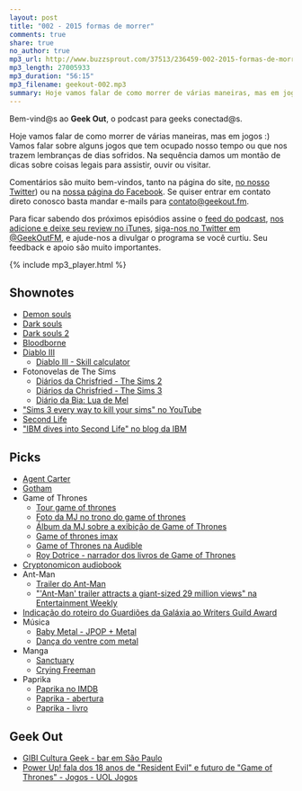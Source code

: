 ```yaml
---
layout: post
title: "002 - 2015 formas de morrer"
comments: true
share: true
no_author: true
mp3_url: http://www.buzzsprout.com/37513/236459-002-2015-formas-de-morrer.mp3
mp3_length: 27005933
mp3_duration: "56:15"
mp3_filename: geekout-002.mp3
summary: Hoje vamos falar de como morrer de várias maneiras, mas em jogos :) Vamos falar sobre alguns jogos que tem ocupado nosso tempo ou que nos trazem lembranças de dias sofridos. Na sequência damos um montão de dicas sobre coisas legais para assistir, ouvir ou visitar.
---
```


Bem-vind@s ao **Geek Out**, o podcast para geeks conectad@s.

Hoje vamos falar de como morrer de várias maneiras, mas em jogos :) Vamos falar sobre alguns jogos que tem ocupado nosso tempo ou que nos trazem lembranças de dias sofridos. Na sequência damos um montão de dicas sobre coisas legais para assistir, ouvir ou visitar.

Comentários são muito bem-vindos, tanto na página do site, [no nosso Twitter](https://twitter.com/geekoutfm)) ou na [nossa página do Facebook](https://www.facebook.com/geekoutfm). Se quiser entrar em contato direto conosco basta mandar e-mails para [contato@geekout.fm](mailto:contato@geekout.fm).

Para ficar sabendo dos próximos episódios assine o [feed do podcast](/feed.xml), [nos adicione e deixe seu review no iTunes](https://itunes.apple.com/br/podcast/geek-out/id956387481), [siga-nos no Twitter em @GeekOutFM](https://twitter.com/GeekoutFM), e ajude-nos a divulgar o programa se você curtiu. Seu feedback e apoio são muito importantes.

{% include mp3_player.html %}

## Shownotes
* [Demon souls](http://www.atlus.com/demons-souls/main.html)
* [Dark souls](http://darksouls.fromsoftware.jp/contents/index_en.html)
* [Dark souls 2](http://www.darksoulsii.com/us/)
* [Bloodborne](http://www.playstation.com/en-us/games/bloodborne-ps4/)
* [Diablo III](http://us.battle.net/d3/pt/reaper-of-souls/)
  * [Diablo III - Skill calculator](http://us.battle.net/d3/en/calculator/)
* Fotonovelas de The Sims
  * [Diários da Chrisfried - The Sims 2](http://www.chrisfried.blogspot.ca/)
  * [Diários da Chrisfried - The Sims 3](http://thesims3-chrisfried.blogspot.ca/)
  * [Diário da Bia: Lua de Mel](http://biancacody.blogspot.ca/2010/10/lua-de-mel.html)
* ["Sims 3 every way to kill your sims" no YouTube](https://www.youtube.com/watch?v=DuuSpJOy-Qk)
* [Second Life](http://en.wikipedia.org/wiki/Second_Life)
* ["IBM dives into Second Life" no blog da IBM](http://www.ibm.com/developerworks/library/os-social-secondlife/)

## Picks
* [Agent Carter](http://abc.go.com/shows/marvels-agent-carter)
* [Gotham](http://www.fox.com/gotham)
* Game of Thrones
  * [Tour game of thrones](https://www.facebook.com/GameOfThrones/photos/a.93667012733.90163.74133697733/10152670700612734/?type=1&theater)
  * [Foto da MJ no trono do game of thrones](http://instagram.com/p/xdD0S0pmai/?modal=true)
  * [Álbum da MJ sobre a exibição de Game of Thrones](https://www.facebook.com/mjcoffeholick/media_set?set=a.4080999002511.1073741827.1808658029&type=3)
  * [Game of thrones imax](http://www.makinggameofthrones.com/production-diary/2015/1/6/got-goes-imax)
  * [Game of Thrones na Audible](http://www.audible.com/pd/Sci-Fi-Fantasy/A-Game-of-Thrones-Audiobook/B002UZZ93G)
  * [Roy Dotrice - narrador dos livros de Game of Thrones](http://en.wikipedia.org/wiki/Roy_Dotrice)
* [Cryptonomicon audiobook](http://www.audible.com/pd/Mysteries-Thrillers/Cryptonomicon-Audiobook/B0036NK9D6)
* Ant-Man
  * [Trailer do Ant-Man](https://www.youtube.com/watch?v=RIWX6gFBCyM#t=18)
  * ["'Ant-Man' trailer attracts a giant-sized 29 million views" na Entertainment Weekly](http://insidemovies.ew.com/2015/01/09/ant-man-trailer-marvel-paul-rudd/)
* [Indicação do roteiro do Guardiões da Galáxia ao Writers Guild Award](http://omelete.uol.com.br/oscar/cinema/oscar-2015-conheca-os-indicados-ao-writers-guild-awards/#.VK19tmTF-Ko)
* Música
  * [Baby Metal - JPOP + Metal](http://www.youtubeplaylist.org/play/p/MDAwMDA0ODQ5)
  * [Dança do ventre com metal](https://www.youtube.com/watch?v=J7QQKQyVAUg)
* Manga
  * [Sanctuary](https://en.wikipedia.org/wiki/Sanctuary_%28manga%29)
  * [Crying Freeman](https://en.wikipedia.org/wiki/Crying_Freeman)
* Paprika
  * [Paprika no IMDB](http://www.imdb.com/title/tt0851578/) 
  * [Paprika - abertura](https://www.youtube.com/watch?v=uXCoXW8lr0k)
  * [Paprika - livro](http://www.amazon.com/Paprika-Vintage-Contemporaries-Original-Yasutaka/dp/0307389189)

## Geek Out
* [GIBI Cultura Geek - bar em São Paulo](http://www.gibiculturageek.com/)
* [Power Up! fala dos 18 anos de "Resident Evil" e futuro de "Game of Thrones" - Jogos - UOL Jogos](http://jogos.uol.com.br/ultimas-noticias/2014/03/27/power-up-fala-dos-18-anos-de-resident-evil-e-futuro-de-game-of-thrones.htm)
